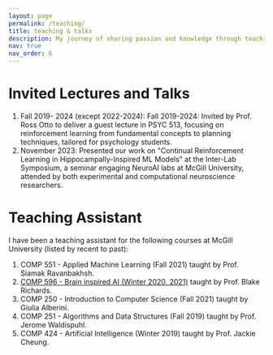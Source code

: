 ```yaml
---
layout: page
permalink: /teaching/
title: teaching & talks
description: My journey of sharing passion and knowledge through teaching and public engagement.
nav: true
nav_order: 6
---
```


# Invited Lectures and Talks
1. Fall 2019- 2024 (except 2022-2024): Fall 2019-2024: Invited by Prof. Ross Otto to deliver a guest lecture in PSYC 513, focusing on reinforcement learning from fundamental concepts to planning techniques, tailored for psychology students.
2. November 2023: Presented our work on "Continual Reinforcement Learning in Hippocampally-Inspired ML Models" at the Inter-Lab Symposium, a seminar engaging NeuroAI labs at McGill University, attended by both experimental and computational neuroscience researchers.

# Teaching Assistant
I have been a teaching assistant for the following courses at McGill University (listed by recent to past):
1. COMP 551 - Applied Machine Learning (Fall 2021) taught by Prof. Siamak Ravanbakhsh.
2.  <a href='https://linclab.mila.quebec/teaching/comp-549'>COMP 596 - Brain inspired AI (Winter 2020, 2021)</a> taught by Prof. Blake Richards. 
3. COMP 250 - Introduction to Computer Science (Fall 2021) taught by Giulia Alberini.
4. COMP 251 - Algorithms and Data Structures (Fall 2019) taught by Prof. Jerome Waldispuhl.
5. COMP 424 - Artificial Intelligence (Winter 2019) taught by Prof. Jackie Cheung.


